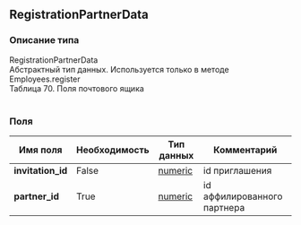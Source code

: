 
## RegistrationPartnerData

### Описание типа
RegistrationPartnerData<br/>Абстрактный тип данных. Используется только в методе Employees.register<br/>Таблица 70. Поля почтового ящика<br/><br/>
### Поля

| Имя поля | Необходимость | Тип данных | Комментарий |
|---|---|---|---|
|**invitation_id**|False|[numeric](/docs/types/numeric.md)|id приглашения<br/>|
|**partner_id**|True|[numeric](/docs/types/numeric.md)|id аффилированного партнера<br/>|
